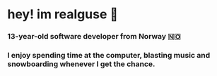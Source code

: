 # hey! im realguse 👋

### 13-year-old software developer from Norway 🇳🇴

### I enjoy spending time at the computer, blasting music and snowboarding whenever I get the chance.
